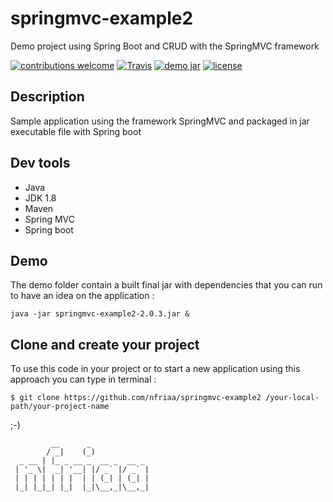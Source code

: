 # springmvc-example2
Demo project using Spring Boot and CRUD with the SpringMVC framework

[![contributions welcome](https://img.shields.io/badge/contributions-welcome-orange.svg?style=flat)](https://github.com/nfriaa/springmvc-example2/issues) [![Travis](https://img.shields.io/travis/rust-lang/rust.svg)](https://github.com/nfriaa/springmvc-example2) [![demo jar](https://img.shields.io/badge/demo-jar-yellow.svg?style=flat)](https://github.com/nfriaa/springmvc-example2/tree/master/demo) [![license](https://img.shields.io/github/license/mashape/apistatus.svg)](https://github.com/nfriaa/springmvc-example2/blob/master/LICENSE)

## Description
Sample application using the framework SpringMVC and packaged in jar executable file with Spring boot

## Dev tools
* Java 
* JDK 1.8
* Maven
* Spring MVC
* Spring boot

## Demo
The demo folder contain a built final jar with dependencies that you can run to have an idea on the application : 
```
java -jar springmvc-example2-2.0.3.jar &
```
## Clone and create your project
To use this code in your project or to start a new application using this approach you can type in terminal : 
```
$ git clone https://github.com/nfriaa/springmvc-example2 /your-local-path/your-project-name
```

;-)
```
         __      _             
        / _|    (_)            
  _ __ | |_ _ __ _  __ _  __ _ 
 | '_ \|  _| '__| |/ _` |/ _` |
 | | | | | | |  | | (_| | (_| |
 |_| |_|_| |_|  |_|\__,_|\__,_|
```      
